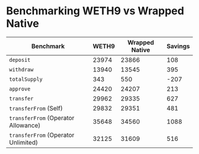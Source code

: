 # Benchmarking WETH9 vs Wrapped Native

| Benchmark                           | WETH9  | Wrapped Native | Savings |
|-------------------------------------|--------|----------------|---------|
| `deposit`                           | 23974  | 23866          | 108     |
| `withdraw`                          | 13940  | 13545          | 395     |
| `totalSupply`                       | 343    | 550            | -207    |
| `approve`                           | 24420  | 24207          | 213     |
| `transfer`                          | 29962  | 29335          | 627     |
| `transferFrom` (Self)               | 29832  | 29351          | 481     |
| `transferFrom` (Operator Allowance) | 35648  | 34560          | 1088    |
| `transferFrom` (Operator Unlimited) | 32125  | 31609          | 516     |